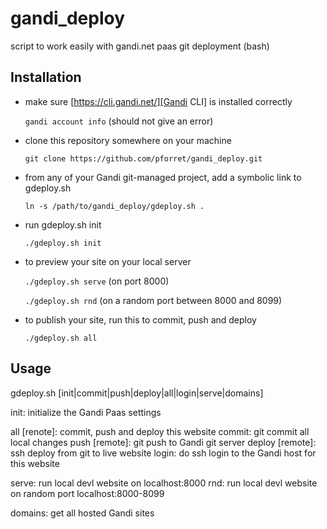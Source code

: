 # gandi_deploy

script to work easily with gandi.net paas git deployment (bash)

## Installation

* make sure [https://cli.gandi.net/][Gandi CLI] is installed correctly

	`gandi account info` (should not give an error)

* clone this repository somewhere on your machine

	`git clone https://github.com/pforret/gandi_deploy.git`

* from any of your Gandi git-managed project, add a symbolic link to gdeploy.sh

	`ln -s /path/to/gandi_deploy/gdeploy.sh .`

* run gdeploy.sh init

	`./gdeploy.sh init`

* to preview your site on your local server

	`./gdeploy.sh serve` (on port 8000)
	
	`./gdeploy.sh rnd` (on a random port between 8000 and 8099)

* to publish your site, run this to commit, push and deploy

	`./gdeploy.sh all`

## Usage 

gdeploy.sh [init|commit|push|deploy|all|login|serve|domains]
  
  init: initialize the Gandi Paas settings
 
  all [renote]: commit, push and deploy this website
  commit: git commit all local changes
  push [remote]: git push to Gandi git server
  deploy [remote]: ssh deploy from git to live website
  login: do ssh login to the Gandi host for this website
 
  serve: run local devl website on localhost:8000
  rnd: run local devl website on random port localhost:8000-8099
 
   domains: get all hosted Gandi sites


[Gandi CLI]: https://cli.gandi.net/
